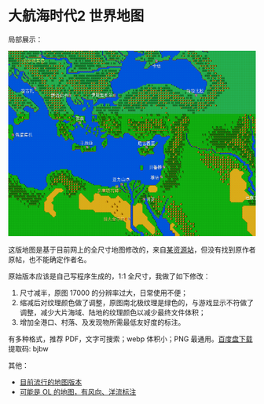 # 大航海时代2 世界地图

局部展示：

![预览](preview.png)

这版地图是基于目前网上的全尺寸地图修改的，来自[某资源站](http://www.k73.com/glzq/23180.html)，但没有找到原作者原帖，也不能确定作者名。

原始版本应该是自己写程序生成的，1:1 全尺寸，我做了如下修改：

1. 尺寸减半，原图 17000 的分辨率过大，日常使用不便；
2. 缩减后对纹理颜色做了调整，原图南北极纹理是绿色的，与游戏显示不符做了调整，减少大片海域、陆地的纹理颜色以减少最终文件体积；
3. 增加全港口、村落、及发现物所需最低友好度的标注。

有多种格式，推荐 PDF，文字可搜索；webp 体积小；PNG 最通用。[百度盘下载](https://pan.baidu.com/s/1rAZ5ONA0Ea4nJjvqYL88qg) 提取码: bjbw

其他：

* [目前流行的地图版本](https://tieba.baidu.com/p/645368152)
* [可能是 OL 的地图，有风向、洋流标注](http://www.princessrabbit.com/?p=688)
